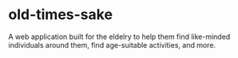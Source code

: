 # old-times-sake
A web application built for the eldelry to help them find like-minded individuals around them, find age-suitable activities, and more. 
